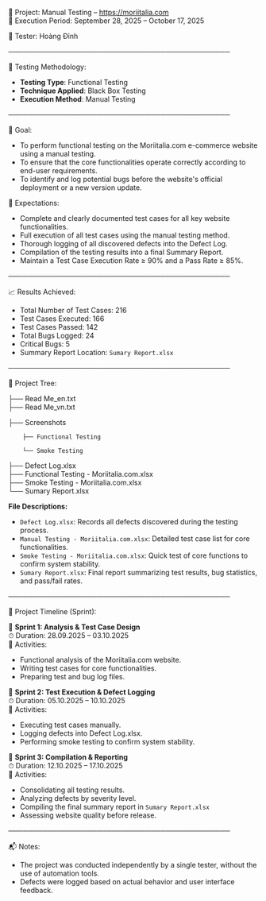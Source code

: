 📄 Project: Manual Testing – https://moriitalia.com  
📅 Execution Period: September 28, 2025 – October 17, 2025

👤 Tester: Hoàng Đỉnh

─────────────────────────────────────────────

🧪 Testing Methodology:
- **Testing Type**: Functional Testing  
- **Technique Applied**: Black Box Testing  
- **Execution Method**: Manual Testing

─────────────────────────────────────────────

🎯 Goal:
- To perform functional testing on the Moriitalia.com e-commerce website using a manual testing.
- To ensure that the core functionalities operate correctly according to end-user requirements.
- To identify and log potential bugs before the website's official deployment or a new version update.

📌 Expectations:
- Complete and clearly documented test cases for all key website functionalities.
- Full execution of all test cases using the manual testing method.
- Thorough logging of all discovered defects into the Defect Log.
- Compilation of the testing results into a final Summary Report.
- Maintain a Test Case Execution Rate ≥ 90% and a Pass Rate ≥ 85%.

─────────────────────────────────────────────

📈 Results Achieved:
- Total Number of Test Cases: 216
- Test Cases Executed: 166
- Test Cases Passed: 142  
- Total Bugs Logged: 24
- Critical Bugs: 5  
- Summary Report Location: `Sumary Report.xlsx`

─────────────────────────────────────────────

📁 Project Tree:

├── Read Me_en.txt  
├── Read Me_vn.txt

├── Screenshots

        ├── Functional Testing
		
        └── Smoke Testing
				
├── Defect Log.xlsx  
├── Functional Testing - Moriitalia.com.xlsx  
├── Smoke Testing - Moriitalia.com.xlsx  
└── Sumary Report.xlsx  

**File Descriptions:**
- `Defect Log.xlsx`: Records all defects discovered during the testing process.
- `Manual Testing - Moriitalia.com.xlsx`: Detailed test case list for core functionalities.
- `Smoke Testing - Moriitalia.com.xlsx`: Quick test of core functions to confirm system stability.
- `Sumary Report.xlsx`: Final report summarizing test results, bug statistics, and pass/fail rates.

─────────────────────────────────────────────

📅 Project Timeline (Sprint):

🔹 **Sprint 1: Analysis & Test Case Design**  
⏱ Duration: 28.09.2025 – 03.10.2025  
📌 Activities:
- Functional analysis of the Moriitalia.com website.
- Writing test cases for core functionalities.
- Preparing test and bug log files.

🔹 **Sprint 2: Test Execution & Defect Logging**  
⏱ Duration: 05.10.2025 – 10.10.2025  
📌 Activities:
- Executing test cases manually.
- Logging defects into Defect Log.xlsx.
- Performing smoke testing to confirm system stability.

🔹 **Sprint 3: Compilation & Reporting**  
⏱ Duration: 12.10.2025 – 17.10.2025  
📌 Activities:
- Consolidating all testing results.
- Analyzing defects by severity level.
- Compiling the final summary report in `Sumary Report.xlsx`
- Assessing website quality before release.

─────────────────────────────────────────────

📬 Notes:
- The project was conducted independently by a single tester, without the use of automation tools.
- Defects were logged based on actual behavior and user interface feedback.
